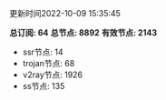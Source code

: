 更新时间2022-10-09 15:35:45

**总订阅: 64**
**总节点: 8892**
**有效节点: 2143**
- ssr节点: 14
- trojan节点: 68
- v2ray节点: 1926
- ss节点: 135
